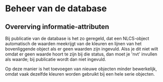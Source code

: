 # Beheer van de database


## Overerving informatie-attributen

Bij publicatie van de database is het zo geregeld, dat een NLCS-object automatisch de waarden meekrijgt van de kleuren en lijnen van het bovenliggende object als er geen waarden zijn ingevuld. Alss je dit niet wilt omdat er geen waarde hoort te zijn bij die status, dan moet je 'nvt' invullen als waarde; bij publicatie wordt dan niet ingevuld. 

Op deze manier is het toevoegen van nieuwe objecten minder bewerkelijk, omdat vaak dezelfde kleuren worden gebruikt bij een hele serie objecten.